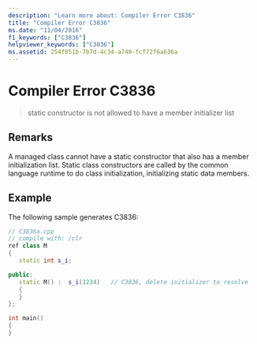 ```yaml
---
description: "Learn more about: Compiler Error C3836"
title: "Compiler Error C3836"
ms.date: "11/04/2016"
f1_keywords: ["C3836"]
helpviewer_keywords: ["C3836"]
ms.assetid: 254f851b-7b7d-4c34-a740-fcf72f6a636a
---
```

# Compiler Error C3836

> static constructor is not allowed to have a member initializer list

## Remarks

A managed class cannot have a static constructor that also has a member initialization list. Static class constructors are called by the common language runtime to do class initialization, initializing static data members.

## Example

The following sample generates C3836:

```cpp
// C3836a.cpp
// compile with: /clr
ref class M
{
   static int s_i;

public:
   static M() :  s_i(1234)   // C3836, delete initializer to resolve
   {
   }
};

int main()
{
}
```
